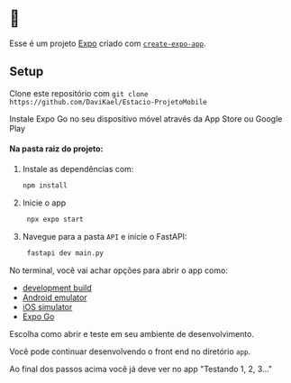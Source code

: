 # 👋

Esse é um projeto [Expo](https://expo.dev) criado com [`create-expo-app`](https://www.npmjs.com/package/create-expo-app).

## Setup

Clone este repositório com ```git clone https://github.com/DaviKael/Estacio-ProjetoMobile```

Instale Expo Go no seu dispositivo móvel através da App Store ou Google Play

#### Na pasta raiz do projeto:

1. Instale as dependências com:

   ```bash
   npm install
   ```

2. Inicie o app

   ```bash
    npx expo start
   ```
3. Navegue para a pasta `API` e inicie o FastAPI:
   ```bash
    fastapi dev main.py
   ```

No terminal, você vai achar opções para abrir o app como:

- [development build](https://docs.expo.dev/develop/development-builds/introduction/)
- [Android emulator](https://docs.expo.dev/workflow/android-studio-emulator/)
- [iOS simulator](https://docs.expo.dev/workflow/ios-simulator/)
- [Expo Go](https://expo.dev/go)

Escolha como abrir e teste em seu ambiente de desenvolvimento.

Você pode continuar desenvolvendo o front end no diretório `app`.

Ao final dos passos acima você já deve ver no app "Testando 1, 2, 3..."